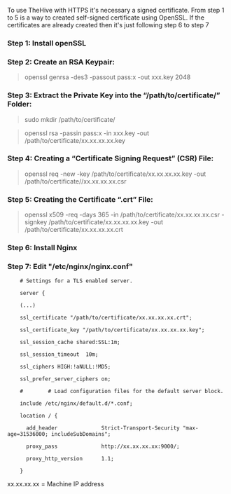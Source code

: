 To use TheHive with HTTPS it's necessary a signed certificate. From step 1 to 5 is a way to created self-signed certificate using OpenSSL.
If the certificates are already created then it's just following step 6 to step 7

### Step 1: Install openSSL

### Step 2: Create an RSA Keypair:

 > openssl genrsa -des3 -passout pass:x -out xxx.key 2048
  
### Step 3: Extract the Private Key into the “/path/to/certificate/” Folder: 

 > sudo mkdir /path/to/certificate/
  
 > openssl rsa -passin pass:x -in xxx.key -out /path/to/certificate/xx.xx.xx.xx.key
  
### Step 4: Creating a “Certificate Signing Request” (CSR) File:

 > openssl req -new -key /path/to/certificate/xx.xx.xx.xx.key -out /path/to/certificate//xx.xx.xx.xx.csr
  
### Step 5: Creating the Certificate “.crt” File:

 > openssl x509 -req -days 365 -in /path/to/certificate/xx.xx.xx.xx.csr -signkey /path/to/certificate/xx.xx.xx.xx.key -out /path/to/certificate/xx.xx.xx.xx.crt

### Step 6: Install Nginx

### Step 7: Edit "/etc/nginx/nginx.conf"

        # Settings for a TLS enabled server.
        
        server {
        
        (...)
        
        ssl_certificate "/path/to/certificate/xx.xx.xx.xx.crt";
        
        ssl_certificate_key "/path/to/certificate/xx.xx.xx.xx.key";
        
        ssl_session_cache shared:SSL:1m;
        
        ssl_session_timeout  10m;
        
        ssl_ciphers HIGH:!aNULL:!MD5;
        
        ssl_prefer_server_ciphers on;
        
        #        # Load configuration files for the default server block.
        
        include /etc/nginx/default.d/*.conf;
        
        location / {
        
          add_header              Strict-Transport-Security "max-age=31536000; includeSubDomains";
          
          proxy_pass              http://xx.xx.xx.xx:9000/;
          
          proxy_http_version      1.1;
          
        }
        

xx.xx.xx.xx = Machine IP address
